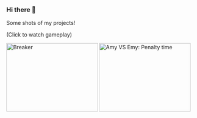 ### Hi there 👋

Some shots of my projects!

(Click to watch gameplay)

<!--
[![Breaker](https://img.youtube.com/vi/qX8eav60JEg/0.jpg )](https://www.youtube.com/watch?v=qX8eav60JEg)
-->

<div width="240" height="180" align = "left">
  <a href="http://www.youtube.com/watch?feature=player_embedded&v=TNuG5q3nk54 "target="_blank" >
    <img src="http://img.youtube.com/vi/qX8eav60JEg/0.jpg" alt="Breaker" width="240" height="180" align = "left" />
  </a>
</div>

<div width="240" height="180" align = "left">
  <a href="http://www.youtube.com/watch?feature=player_embedded&v=TNuG5q3nk54 "target="_blank" >
    <img src="http://img.youtube.com/vi/qX8eav60JEg/0.jpg" alt="Amy VS Emy: Penalty time" width="240" height="180" align = "left" />
  </a>
</div>

